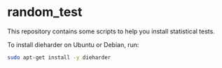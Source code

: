 # random_test

This repository contains some scripts to help you install statistical tests.

To install dieharder on Ubuntu or Debian, run:
```bash
sudo apt-get install -y dieharder
```

